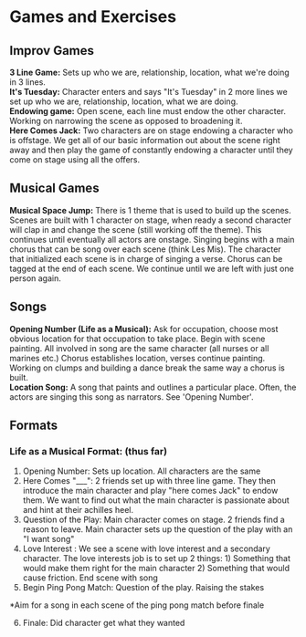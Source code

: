 # Games and Exercises

## Improv Games
**3 Line Game:** Sets up who we are, relationship, location, what we're doing in 3 lines.  
**It's Tuesday:** Character enters and says "It's Tuesday" in 2 more lines we set up who we are, relationship, location, what we are doing.  
**Endowing game:** Open scene, each line must endow the other character. Working on narrowing the scene as opposed to broadening it.  
**Here Comes Jack:** Two characters are on stage endowing a character who is offstage. We get all of our basic information out about the scene right away and then play the game of constantly endowing a character until they come on stage using all the offers.  


## Musical Games
**Musical Space Jump:** There is 1 theme that is used to build up the scenes. Scenes are built with 1 character on stage, when ready a second character will clap in and change the scene (still working off the theme). This continues until eventually all actors are onstage. Singing begins with a main chorus that can be song over each scene (think Les Mis). The character that initialized each scene is in charge of singing a verse. Chorus can be tagged at the end of each scene. We continue until we are left with just one person again.  

## Songs
**Opening Number (Life as a Musical):** Ask for occupation, choose most obvious location for that occupation to take place. Begin with scene painting. All involved in song are the same character (all nurses or all marines etc.) Chorus establishes location, verses continue painting. Working on clumps and building a dance break the same way a chorus is built.  
**Location Song:** A song that paints and outlines a particular place. Often, the actors are singing this song as narrators. See 'Opening Number'.  

## Formats
### Life as a Musical Format: (thus far)

1. Opening Number: Sets up location. All characters are the same  
2. Here Comes "___": 2 friends set up with three line game. They then introduce the main character and play "here comes Jack" to endow them. We want to find out what the main character is passionate about and hint at their achilles heel.  
3. Question of the Play: Main character comes on stage. 2 friends find a reason to leave. Main character sets up the question of the play with an "I want song"  
4. Love Interest : We see a scene with love interest and a secondary character. The love interests job is to set up 2 things: 1) Something that would make them right for the main character 2) Something that would cause friction. End scene with song  
5. Begin Ping Pong Match: Question of the play. Raising the stakes  

*Aim for a song in each scene of the ping pong match before finale  

6. Finale: Did character get what they wanted  


